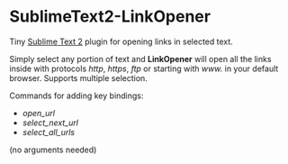SublimeText2-LinkOpener
=======================

Tiny [Sublime Text 2](http://www.sublimetext.com/) plugin for opening links in selected text.

Simply select any portion of text and **LinkOpener** will open all the links inside with protocols *http*, *https*, *ftp* or starting with *www.* in your default browser. Supports multiple selection.

Commands for adding key bindings:
* *open_url*
* *select_next_url*
* *select_all_urls*

(no arguments needed)